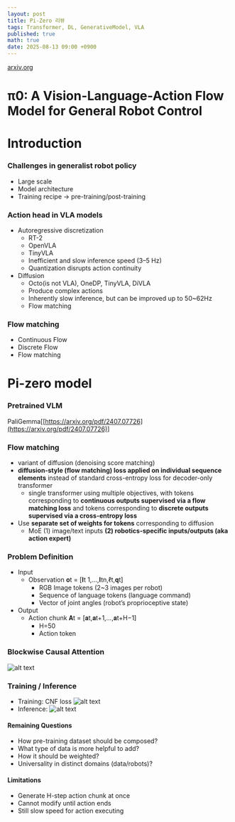 ```yaml
---
layout: post
title: Pi-Zero 리뷰
tags: Transformer, DL, GenerativeModel, VLA
published: true
math: true
date: 2025-08-13 09:00 +0900
---
```



[arxiv.org](https://arxiv.org/pdf/2410.24164)

# π0: A Vision-Language-Action Flow Model for General Robot Control

# Introduction

### Challenges in generalist robot policy

- Large scale
- Model architecture
- Training recipe → pre-training/post-training

### Action head in VLA models

- Autoregressive discretization
    - RT-2
    - OpenVLA
    - TinyVLA
    - Inefficient and slow inference speed (3–5 Hz)
    - Quantization disrupts action continuity
- Diffusion
    - Octo(is not VLA), OneDP, TinyVLA, DiVLA
    - Produce complex actions
    - Inherently slow inference, but can be improved up to 50~62Hz
    - Flow matching

### Flow matching

- Continuous Flow
- Discrete Flow
- Flow matching

# Pi-zero model

### Pretrained VLM

PaliGemma[[https://arxiv.org/pdf/2407.07726](https://arxiv.org/pdf/2407.07726)]

### Flow matching

- variant of diffusion (denoising score matching)
- **diffusion-style (flow matching) loss applied on individual sequence elements** instead of standard cross-entropy loss
for decoder-only transformer
    - single transformer using multiple objectives, with tokens corresponding to **continuous outputs supervised via a flow matching loss** and tokens corresponding to **discrete outputs supervised via a cross-entropy loss**
- Use **separate set of weights for tokens** corresponding to diffusion
    - MoE (1) image/text inputs **(2) robotics-specific inputs/outputs (aka action expert)**


### Problem Definition
- Input
    - Observation 𝐨t = [𝐈t 1,…,𝐈tn,ℓt,𝐪t]
        - RGB Image tokens (2~3 images per robot)
        - Sequence of language tokens (language command)
        - Vector of joint angles (robot’s proprioceptive state)
- Output
    - Action chunk 𝐀t = [𝐚t,𝐚t+1,…,𝐚t+H−1]
        - H=50
        - Action token

### Blockwise Causal Attention
![alt text](https://github-production-user-asset-6210df.s3.amazonaws.com/100525192/481908030-a7ef2612-b046-48f8-8a50-24fda561cfeb.png?X-Amz-Algorithm=AWS4-HMAC-SHA256&X-Amz-Credential=AKIAVCODYLSA53PQK4ZA%2F20250826%2Fus-east-1%2Fs3%2Faws4_request&X-Amz-Date=20250826T042856Z&X-Amz-Expires=300&X-Amz-Signature=3d7701107b83736addcd934f31931c3c448d82993ff11c0cd46e7b786ac8e3c5&X-Amz-SignedHeaders=host)

### Training / Inference
- Training: CNF loss
![alt text](https://github-production-user-asset-6210df.s3.amazonaws.com/100525192/481904467-c072b9ab-b96c-4b10-9477-f061897cb779.png?X-Amz-Algorithm=AWS4-HMAC-SHA256&X-Amz-Credential=AKIAVCODYLSA53PQK4ZA%2F20250826%2Fus-east-1%2Fs3%2Faws4_request&X-Amz-Date=20250826T041159Z&X-Amz-Expires=300&X-Amz-Signature=3293ac24b51b328f63446ae71da61e556de7513d2a511a9bce2d60ab7ad7dd7a&X-Amz-SignedHeaders=host)
- Inference: 
![alt text](https://github-production-user-asset-6210df.s3.amazonaws.com/100525192/481904721-eeab463f-4ca7-4f62-a838-cb155ac72d8f.png?X-Amz-Algorithm=AWS4-HMAC-SHA256&X-Amz-Credential=AKIAVCODYLSA53PQK4ZA%2F20250826%2Fus-east-1%2Fs3%2Faws4_request&X-Amz-Date=20250826T041301Z&X-Amz-Expires=300&X-Amz-Signature=1ea02e7b84cfd45a72be86859b0da2cb8104e8dab19d9cdbb5b3fb42fa054aa0&X-Amz-SignedHeaders=host)

#### Remaining Questions
- How pre-training dataset should be composed?
- What type of data is more helpful to add?
- How it should be weighted?
- Universality in distinct domains (data/robots)?

#### Limitations
- Generate H-step action chunk at once
- Cannot modify until action ends
- Still slow speed for action executing